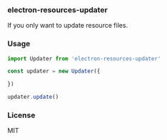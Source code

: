 ### electron-resources-updater

If you only want to update resource files.

### Usage

```js
import Updater from 'electron-resources-updater'

const updater = new Updater({

})

updater.update()
```

### License
MIT
